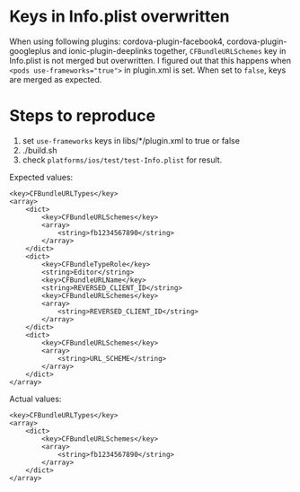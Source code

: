 # Keys in Info.plist overwritten 

When using following plugins: cordova-plugin-facebook4, cordova-plugin-googleplus and ionic-plugin-deeplinks together, `CFBundleURLSchemes` key in Info.plist is not merged but overwritten.
I figured out that this happens when `<pods use-frameworks="true">` in plugin.xml is set. When set to `false`, keys are merged as expected.

# Steps to reproduce

1. set `use-frameworks` keys in libs/*/plugin.xml to true or false
2. ./build.sh
3. check `platforms/ios/test/test-Info.plist` for result. 

Expected values:
```
<key>CFBundleURLTypes</key>
<array>
    <dict>
        <key>CFBundleURLSchemes</key>
        <array>
            <string>fb1234567890</string>
        </array>
    </dict>
    <dict>
        <key>CFBundleTypeRole</key>
        <string>Editor</string>
        <key>CFBundleURLName</key>
        <string>REVERSED_CLIENT_ID</string>
        <key>CFBundleURLSchemes</key>
        <array>
            <string>REVERSED_CLIENT_ID</string>
        </array>
    </dict>
    <dict>
        <key>CFBundleURLSchemes</key>
        <array>
            <string>URL_SCHEME</string>
        </array>
    </dict>
</array>
```

Actual values:
```
<key>CFBundleURLTypes</key>
<array>
    <dict>
        <key>CFBundleURLSchemes</key>
        <array>
            <string>fb1234567890</string>
        </array>
    </dict>
</array>
```

